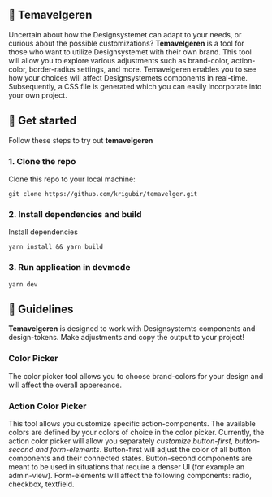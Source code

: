 ## 🎨 Temavelgeren

Uncertain about how the Designsystemet can adapt to your needs, or curious about the possible customizations? **Temavelgeren** is a tool for those who want to utilize Designsystemet with their own brand. This tool will allow you to explore various adjustments such as brand-color, action-color, border-radius settings, and more. Temavelgeren enables you to see how your choices will affect Designsystemets components in real-time. Subsequently, a CSS file is generated which you can easily incorporate into your own project.

## 🚀 Get started
Follow these steps to try out **temavelgeren**

### 1. Clone the repo
Clone this repo to your local machine:
```
git clone https://github.com/krigubir/temavelger.git
```

### 2. Install dependencies and build
Install dependencies
```
yarn install && yarn build
```

### 3. Run application in devmode
```
yarn dev
```

## 📖 Guidelines
**Temavelgeren** is designed to work with Designsystemts components and design-tokens. Make adjustments and copy the output to your project!

### Color Picker
The color picker tool allows you to choose brand-colors for your design and will affect the overall appereance.

### Action Color Picker
This tool allows you customize specific action-components. The available colors are defined by your colors of choice in the color picker. Currently, the action color picker will allow you separately _customize button-first, button-second and form-elements_. Button-first will adjust the color of all button components and their connected states. Button-second components are meant to be used in situations that require a denser UI (for example an admin-view). Form-elements will affect the following components: radio, checkbox, textfield. 

